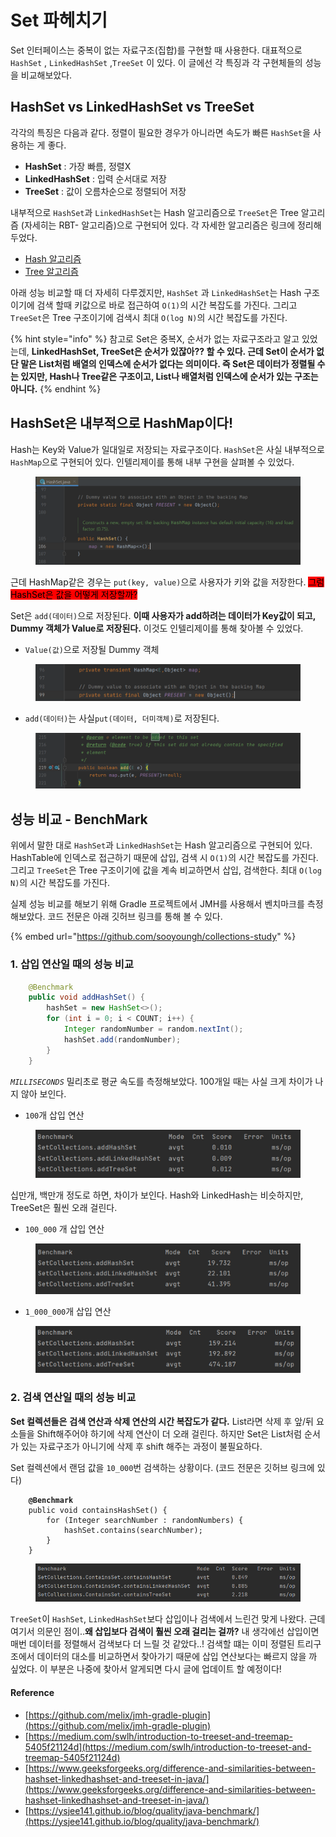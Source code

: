 # Set  파헤치기

Set 인터페이스는 중복이 없는 자료구조(집합)를 구현할 때 사용한다. 대표적으로 `HashSet` , `LinkedHashSet` ,`TreeSet` 이 있다. 이 글에선 각 특징과 각 구현체들의 성능을 비교해보았다.

## HashSet vs LinkedHashSet vs TreeSet

각각의 특징은 다음과 같다. 정렬이 필요한 경우가 아니라면 속도가 빠른 `HashSet`을 사용하는 게 좋다.

* **HashSet** : 가장 빠름, 정렬X
* **LinkedHashSet** : 입력 순서대로 저장
* **TreeSet** : 값이 오름차순으로 정렬되어 저장

내부적으로 `HashSet`과 `LinkedHashSet`는 Hash 알고리즘으로 `TreeSet`은 Tree 알고리즘 (자세히는 RBT- 알고리즘)으로 구현되어 있다. 각 자세한 알고리즘은 링크에 정리해두었다.

* [Hash 알고리즘](../../../java/java-collections/collections\_hash.md#hash)
* [Tree 알고리즘](tree-collections.md)

아래 성능 비교할 때 더 자세히 다루겠지만, `HashSet` 과 `LinkedHashSet`는 Hash 구조이기에 검색 할때 키값으로 바로 접근하여 `O(1)`의 시간 복잡도를 가진다. 그리고 `TreeSet`은 Tree 구조이기에 검색시 최대 `O(log N)`의 시간 복잡도를 가진다.



{% hint style="info" %}
참고로 Set은 중복X, 순서가 없는 자료구조라고 알고 있었는데, **LinkedHashSet, TreeSet은 순서가 있잖아?? 할 수 있다. 근데 Set이 순서가 없단 말은 List처럼 배열의 인덱스에 순서가 없다는 의미이다. 즉 Set은 데이터가 정렬될 수는 있지만, Hash나 Tree같은 구조이고, List나 배열처럼 인덱스에 순서가 있는 구조는 아니다.**
{% endhint %}



## HashSet은 내부적으로 HashMap이다!

Hash는 Key와 Value가 일대일로 저장되는 자료구조이다. `HashSet`은 사실 내부적으로 `HashMap`으로 구현되어 있다. 인텔리제이를 통해 내부 구현을 살펴볼 수 있었다.

<figure><img src="../../../.gitbook/assets/image (18).png" alt=""><figcaption></figcaption></figure>

근데 HashMap같은 경우는 `put(key, value)`으로 사용자가 키와 값을 저장한다. <mark style="background-color:red;">그럼 HashSet은 값을 어떻게 저장할까?</mark>

Set은 `add(데이터)`으로 저장된다. **이때 사용자가 add하려는 데이터가 Key값이 되고, Dummy 객체가 Value로 저장된다.** 이것도 인텔리제이를 통해 찾아볼 수 있었다.

* `Value(값)`으로 저장될 Dummy 객체

<figure><img src="../../../.gitbook/assets/image (14).png" alt=""><figcaption></figcaption></figure>

* `add(데이터)`는 사실`put(데이터, 더미객체)`로 저장된다.

<figure><img src="../../../.gitbook/assets/image (1).png" alt=""><figcaption></figcaption></figure>



## 성능 비교 - BenchMark

위에서 말한 대로 `HashSet`과 `LinkedHashSet`는 Hash 알고리즘으로 구현되어 있다. HashTable에 인덱스로 접근하기 때문에 삽입, 검색 시 `O(1)`의 시간 복잡도를 가진다. 그리고 `TreeSet`은 Tree 구조이기에 값을 계속 비교하면서 삽입, 검색한다. 최대 `O(log N)`의 시간 복잡도를 가진다.

실제 성능 비교를 해보기 위해 Gradle 프로젝트에서 JMH를 사용해서 벤치마크를 측정해보았다. 코드 전문은 아래 깃허브 링크를 통해 볼 수 있다.

{% embed url="https://github.com/sooyoungh/collections-study" %}

### 1. 삽입 연산일 때의 성능 비교

```java
    @Benchmark
    public void addHashSet() {
        hashSet = new HashSet<>();
        for (int i = 0; i < COUNT; i++) {
            Integer randomNumber = random.nextInt();
            hashSet.add(randomNumber);
        }
    }
```

_`MILLISECONDS`_ 밀리초로 평균 속도를 측정해보았다. 100개일 때는 사실 크게 차이가 나지 않아 보인다.

* `100`개 삽입 연산

<figure><img src="../../../.gitbook/assets/image (3).png" alt=""><figcaption></figcaption></figure>

십만개, 백만개 정도로 하면, 차이가 보인다. Hash와 LinkedHash는 비슷하지만, TreeSet은 훨씬 오래 걸린다.

* `100_000` 개 삽입 연산

<figure><img src="../../../.gitbook/assets/image (16).png" alt=""><figcaption></figcaption></figure>

* `1_000_000`개 삽입 연산

<figure><img src="../../../.gitbook/assets/image (17).png" alt=""><figcaption></figcaption></figure>



### 2. 검색 연산일 때의 성능 비교

**Set 컬렉션들은** **검색 연산과 삭제 연산의 시간 복잡도가 같다.** List라면 삭제 후 앞/뒤 요소들을 Shift해주어야 하기에 삭제 연산이 더 오래 걸린다. 하지만 Set은 List처럼 순서가 있는 자료구조가 아니기에 삭제 후 shift 해주는 과정이 불필요하다.

Set 컬렉션에서 랜덤 값을 `10_000`번 검색하는 상황이다. (코드 전문은 깃허브 링크에 있다)

<pre class="language-java"><code class="lang-java"><strong>    @Benchmark
</strong>    public void containsHashSet() {
        for (Integer searchNumber : randomNumbers) {
            hashSet.contains(searchNumber);
        }
    }</code></pre>

<figure><img src="../../../.gitbook/assets/image (5).png" alt=""><figcaption></figcaption></figure>

`TreeSet`이 `HashSet`, `LinkedHashSet`보다 삽입이나 검색에서 느린건 맞게 나왔다. 근데 여기서 의문인 점이..**왜 삽입보다 검색이 훨씬 오래 걸리는 걸까?** 내 생각에선 삽입이면 매번 데이터를 정렬해서 검색보다 더 느릴 것 같았다..! 검색할 떄는 이미 정렬된 트리구조에서 데이터의 대소를 비교하면서 찾아가기 때문에 삽입 연산보다는 빠르지 않을 까 싶었다. 이 부분은 나중에 찾아서 알게되면 다시 글에 업데이트 할 예정이다!



#### Reference

* [https://github.com/melix/jmh-gradle-plugin](https://github.com/melix/jmh-gradle-plugin)
* [https://medium.com/swlh/introduction-to-treeset-and-treemap-5405f21124d](https://medium.com/swlh/introduction-to-treeset-and-treemap-5405f21124d)
* [https://www.geeksforgeeks.org/difference-and-similarities-between-hashset-linkedhashset-and-treeset-in-java/](https://www.geeksforgeeks.org/difference-and-similarities-between-hashset-linkedhashset-and-treeset-in-java/)
* [https://ysjee141.github.io/blog/quality/java-benchmark/](https://ysjee141.github.io/blog/quality/java-benchmark/)

